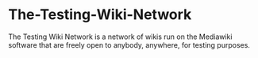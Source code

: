 The-Testing-Wiki-Network
========================

The Testing Wiki Network is a network of wikis run on the Mediawiki software that are freely open to anybody, anywhere, for testing purposes.